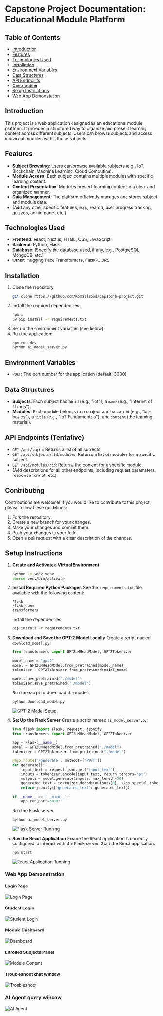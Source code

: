 # Capstone Project Documentation: Educational Module Platform

## Table of Contents
- [Introduction](#introduction)
- [Features](#features)
- [Technologies Used](#technologies-used)
- [Installation](#installation)
- [Environment Variables](#environment-variables)
- [Data Structures](#data-structures)
- [API Endpoints](#api-endpoints)
- [Contributing](#contributing)
- [Setup Instructions](#setup-instructions)
- [Web App Demonstation](#web-app-demonstration)

## Introduction
This project is a web application designed as an educational module platform. It provides a structured way to organize and present learning content across different subjects. Users can browse subjects and access individual modules within those subjects.

## Features
- **Subject Browsing**: Users can browse available subjects (e.g., IoT, Blockchain, Machine Learning, Cloud Computing).
- **Module Access**: Each subject contains multiple modules with specific learning content.
- **Content Presentation**: Modules present learning content in a clear and organized manner.
- **Data Management**: The platform efficiently manages and stores subject and module data.
- (Add any other specific features, e.g., search, user progress tracking, quizzes, admin panel, etc.)

## Technologies Used
- **Frontend**: React, Next.js, HTML, CSS, JavaScript
- **Backend**: Python, Flask
- **Database**: (Specify the database used, if any, e.g., PostgreSQL, MongoDB, etc.)
- **Other**: Hugging Face Transformers, Flask-CORS

## Installation
1. Clone the repository:
    ```bash
    git clone https://github.com/Komallsood/capstone-project.git
    ```
2. Install the required dependencies:
    ```bash
    npm i
    uv pip install -r requirements.txt
    ```
3. Set up the environment variables (see below).
4. Run the application:
    ```bash
    npm run dev
    python ai_model_server.py
    ```

## Environment Variables
- `PORT`: The port number for the application (default: 3000)

## Data Structures
- **Subjects**: Each subject has an `id` (e.g., "iot"), a `name` (e.g., "Internet of Things").
- **Modules**: Each module belongs to a subject and has an `id` (e.g., "iot-basics"), a `title` (e.g., "IoT Fundamentals"), and `content` (the learning material).


## API Endpoints (Tentative)
- `GET /api/login`: Returns a list of all subjects.
- `GET /api/subjects/:id/modules`: Returns a list of modules for a specific subject.
- `GET /api/modules/:id`: Returns the content for a specific module.
- (Add descriptions for all other endpoints, including request parameters, response format, etc.)

## Contributing
Contributions are welcome! If you would like to contribute to this project, please follow these guidelines:
1. Fork the repository.
2. Create a new branch for your changes.
3. Make your changes and commit them.
4. Push your changes to your fork.
5. Open a pull request with a clear description of the changes.

## Setup Instructions
1. **Create and Activate a Virtual Environment**
    ```bash
    python -m venv venv
    source venv/bin/activate
    ```
2. **Install Required Python Packages**
    See the `requirements.txt` file available with the following content:
    ```plaintext
    Flask
    Flask-CORS
    transformers
    ```
    Install the dependencies:
    ```bash
    pip install -r requirements.txt
    ```
3. **Download and Save the GPT-2 Model Locally**
    Create a script named `download_model.py`:
    ```python
    from transformers import GPT2LMHeadModel, GPT2Tokenizer

    model_name = "gpt2"
    model = GPT2LMHeadModel.from_pretrained(model_name)
    tokenizer = GPT2Tokenizer.from_pretrained(model_name)

    model.save_pretrained("./model")
    tokenizer.save_pretrained("./model")
    ```
    Run the script to download the model:
    ```bash
    python download_model.py
    ```
    ![GPT-2 Model Setup](assets/gpt2_download.png)

4. **Set Up the Flask Server**
    Create a script named `ai_model_server.py`:
    ```python
    from flask import Flask, request, jsonify
    from transformers import GPT2LMHeadModel, GPT2Tokenizer

    app = Flask(__name__)
    model = GPT2LMHeadModel.from_pretrained("./model")
    tokenizer = GPT2Tokenizer.from_pretrained("./model")

    @app.route('/generate', methods=['POST'])
    def generate():
        input_text = request.json.get('input_text')
        inputs = tokenizer.encode(input_text, return_tensors='pt')
        outputs = model.generate(inputs, max_length=50)
        generated_text = tokenizer.decode(outputs[0], skip_special_tokens=True)
        return jsonify({'generated_text': generated_text})

    if __name__ == '__main__':
        app.run(port=5000)
    ```
    Run the Flask server:
    ```bash
    python ai_model_server.py
    ```
    ![Flask Server Running](assets/flask_server.png)

5. **Run the React Application**
    Ensure the React application is correctly configured to interact with the Flask server. Start the React application:
    ```bash
    npm start
    ```
    ![React Application Running](assets/react_app.png)


### Web App Demonstration

#### Login Page
![Login Page](assets/login_page.png)

#### Student Login
![Student Login](assets/student_login.png)

#### Module Dashboard
![Dashboard](assets/dashboard_page.png)

#### Enrolled Subjects Panel
![Module Content](assets/enrolled_subjects.png)

#### Troubleshoot chat window
![Troubleshoot](assets/troubleshoot.png)

### AI Agent query window
![AI Agent](assets/ai_agent.png)
